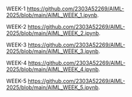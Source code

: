  WEEK-1
https://github.com/2303A52269/AIML-2025/blob/main/AIML_WEEK_1.ipynb.

WEEK-2
https://github.com/2303A52269/AIML-2025/blob/main/AIML_WEEK_2.ipynb.

WEEK-3
https://github.com/2303A52269/AIML-2025/blob/main/AIML_WEEK_3.ipynb.

WEEK-4
https://github.com/2303A52269/AIML-2025/blob/main/AIML_WEEK_4.ipynb.

WEEK-5
https://github.com/2303A52269/AIML-2025/blob/main/AIML_WEEK_5.ipynb.
